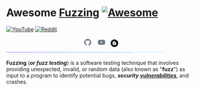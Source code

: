 # Awesome [Fuzzing](https://en.wikipedia.org/wiki/Fuzzing) [![Awesome](https://awesome.re/badge.svg)](https://awesome.re)
[![YouTube](https://img.shields.io/badge/YouTube-%23FF0000.svg?style=for-the-badge&logo=YouTube&logoColor=white)](https://youtube.com/playlist?list=PL9V4Zu3RroiV_R_JO1M6qe51oOu55RZaS&si=-vPkad3dFEA-3OxO) [![Reddit](https://img.shields.io/badge/Reddit-FF4500?style=for-the-badge&logo=reddit&logoColor=white)](https://www.reddit.com/r/fuzzing/)
<p align="center">
    <a href="https://github.com/cybersecurity-dev/"><img height="25" src="https://github.com/cybersecurity-dev/cybersecurity-dev/blob/main/assets/github.svg" alt="GitHub"></a>
    &nbsp;
    <a href="https://www.youtube.com/@CyberThreatDefence"><img height="25" src="https://github.com/cybersecurity-dev/cybersecurity-dev/blob/main/assets/youtube.svg" alt="YouTube"></a>
    &nbsp;
    <a href="https://cyberthreatdefence.com/my_awesome_lists"><img height="20" src="https://github.com/cybersecurity-dev/cybersecurity-dev/blob/main/assets/blog.svg" alt="My Awesome Lists"></a>
    <img src="https://github.com/cybersecurity-dev/cybersecurity-dev/blob/main/assets/bar.gif">
</p>

**Fuzzing** (**_or fuzz testing_**) is a software testing technique that involves providing unexpected, invalid, or random data (also known as "**fuzz**") as input to a program to identify potential bugs, **_security [vulnerabilities](https://github.com/cybersecurity-dev/awesome-vulnerability-research)_**, and crashes.
